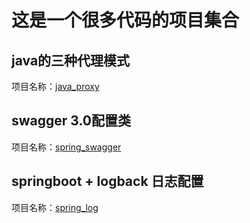 这是一个很多代码的项目集合
====

## java的三种代理模式
项目名称：[java_proxy](./java_proxy)


## swagger 3.0配置类
项目名称：[spring_swagger](./spring_swagger)

## springboot + logback 日志配置
项目名称：[spring_log](./spring_log)

